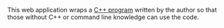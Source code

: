 This web application wraps a [C++ program](https://github.com/evanmunro/peptide-checker) written by the author
so that those without C++ or command line knowledge can use the code. 

